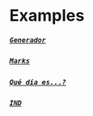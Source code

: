 # Examples


##### [`Generador`](https://github.com/ygkne/ygkne/blob/master/prueva.c) 

##### [`Marks`](https://github.com/ygkne/ygkne/blob/master/prueva.c) 

##### [`Qué día es...?`](https://github.com/ygkne/ygkne/blob/master/calculate_day.c) 

##### [`IND`](https://github.com/ygkne/ygkne/blob/master/diid.c)
